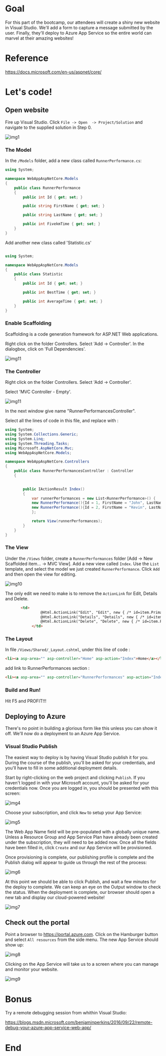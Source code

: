 # Goal
For this part of the bootcamp, our attendees will create a shiny new website in Visual Studio. We'll add a form to capture a message submitted by the user. Finally, they'll deploy to Azure App Service so the entire world can marvel at their amazing websites!

# Reference

https://docs.microsoft.com/en-us/aspnet/core/

# Let's code!
## Open website
Fire up Visual Studio. Click `File -> Open  -> Project/Solution` and navigate to the supplied solution in Step 0.

![img1][img1]

### The Model

In the `/Models` folder, add a new class called `RunnerPerformance.cs`:

```cs
using System;

namespace WebAppAspNetCore.Models
{
    public class RunnerPerformance
    {
        public int Id { get; set; }

        public string FirstName { get; set; }

        public string LastName { get; set; }

        public int FivekmTime { get; set; }
    }
}
```

Add another new class called 'Statistic.cs'

```cs

using System;

namespace WebAppAspNetCore.Models
{
    public class Statistic
    {
        public int Id { get; set; }

        public int BestTime { get; set; }

        public int AverageTime { get; set; }
    }
}

```

### Enable Scaffolding

Scaffolding is a code generation framework for ASP.NET Web applications. 

Right click on the folder Controllers. Select 'Add -> Controller'. In the dialogbox, click on 'Full Dependencies'.

![img11][img11]

### The Controller

Right click on the folder Controllers. Select 'Add -> Controller'. 

Select 'MVC Controller - Empty'. 

![img11][img12]

In the next window give name "RunnerPerformancesController".

Select all the lines of code in this file, and replace with :

```cs
using System;
using System.Collections.Generic;
using System.Linq;
using System.Threading.Tasks;
using Microsoft.AspNetCore.Mvc;
using WebAppAspNetCore.Models;

namespace WebAppAspNetCore.Controllers
{
    public class RunnerPerformancesController : Controller
    {

       
        public IActionResult Index()
        {
            var runnerPerformances = new List<RunnerPerformance>() {
            new RunnerPerformance(){Id = 1, FirstName = "John", LastName = "Smith", FivekmTime = 15},
            new RunnerPerformance(){Id = 2, FirstName = "Kevin", LastName = "Brady", FivekmTime = 10}
            };

            return View(runnerPerformances);
        }
    }
}
```

### The View

Under the `/Views` folder, create a `RunnerPerformances` folder [Add -> New Scaffolded item... -> MVC View]. Add a new view called `Index`. Use the `List` template, and select the model we just created `RunnerPerformance`. Click `Add` and then open the view for editing.

![img10][img10]

The only edit we need to make is to remove the `ActionLink` for Edit, Details and Delete.

```html
       <td>
                @Html.ActionLink("Edit", "Edit", new { /* id=item.PrimaryKey */ }) |
                @Html.ActionLink("Details", "Details", new { /* id=item.PrimaryKey */ }) |
                @Html.ActionLink("Delete", "Delete", new { /* id=item.PrimaryKey */ })
            </td>
```

### The Layout

In file `/Views/Shared/_Layout.cshtml`, under this line of code : 

```html
<li><a asp-area="" asp-controller="Home" asp-action="Index">Home</a></li>
```

add link to RunnerPerformances section :

```html
<li><a asp-area="" asp-controller="RunnerPerformances" asp-action="Index">RunnerPerformances</a></li>
```

### Build and Run!

Hit F5 and PROFIT!!!

## Deploying to Azure

There's no point in building a glorious form like this unless you can show it off. We'll now do a deployment to an Azure App Service.

### Visual Studio Publish

The easiest way to deploy is by having Visual Studio publish it for you. During the course of the publish, you'll be asked for your credentials, and you'll have to fill in some additional deployment details.

Start by right-clicking on the web project and clicking `Publish`. If you haven't logged in with your Microsoft account, you'll be asked for your credentials now. Once you are logged in, you should be presented with this screen:

![img4][img4]

Choose your subscription, and click `New` to setup your App Service:

![img5][img5]

The Web App Name field will be pre-populated with a globally unique name. Unless a Resource Group and App Service Plan have already been created under the subscription, they will need to be added now. Once all the fields have been filled in, click `Create` and our App Service will be provisioned.

Once provisioning is complete, our publishing profile is complete and the Publish dialog will appear to guide us through the rest of the process:

![img6][img6]

At this point we should be able to click Publish, and wait a few minutes for the deploy to complete. We can keep an eye on the Output window to check the status. When the deployment is complete, our browser should open a new tab and display our cloud-powered website!

![img7][img7]

## Check out the portal

Point a browser to https://portal.azure.com. Click on the Hamburger button and select `All resources` from the side menu. The new App Service should show up:

![img8][img8]

Clicking on the App Service will take us to a screen where you can manage and monitor your website.

![img9][img9]

Bonus
=====

Try a remote debugging session from whithin Visual Studio:

https://blogs.msdn.microsoft.com/benjaminperkins/2016/09/22/remote-debug-your-azure-app-service-web-app/

# End

[img1]: Media/img1.png "New Project"
[img4]: Media/img4.png "Create new App Service"
[img5]: Media/img5.png "Add App Service details"
[img6]: Media/img6.png "Publish website"
[img7]: Media/img7.png "Deployed website in browser"
[img8]: Media/img8.png "Azure Resources screen"
[img9]: Media/img9.png "Web app management screen"
[img10]: Media/img10.png "Add a view"
[img11]: Media/img11.png "Scaffolding"
[img12]: Media/img12.png "Add Scaffold"